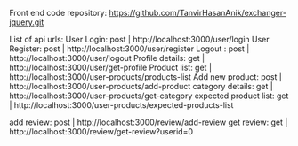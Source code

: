 Front end code repository: https://github.com/TanvirHasanAnik/exchanger-jquery.git

List of api urls:
User Login: post | http://localhost:3000/user/login
User Register: post | http://localhost:3000/user/register
Logout : post | http://localhost:3000/user/logout
Profile details: get | http://localhost:3000/user/get-profile
Product list: get | http://localhost:3000/user-products/products-list
Add new product: post | http://localhost:3000/user-products/add-product
category details: get | http://localhost:3000/user-products/get-category
expected product list: get | http://localhost:3000/user-products/expected-products-list

add review: post | http://localhost:3000/review/add-review
get review: get | http://localhost:3000/review/get-review?userid=0
